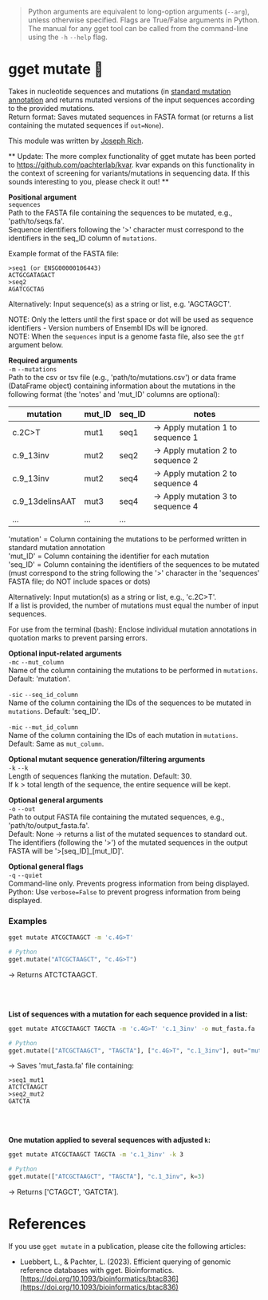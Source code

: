 > Python arguments are equivalent to long-option arguments (`--arg`), unless otherwise specified. Flags are True/False arguments in Python.  The manual for any gget tool can be called from the command-line using the `-h` `--help` flag.  
# gget mutate 🧟
Takes in nucleotide sequences and mutations (in [standard mutation annotation](https://www.ncbi.nlm.nih.gov/pmc/articles/PMC1867422/) and returns mutated versions of the input sequences according to the provided mutations.  
Return format: Saves mutated sequences in FASTA format (or returns a list containing the mutated sequences if `out=None`).  

This module was written by [Joseph Rich](https://github.com/josephrich98).

** Update: The more complex functionality of gget mutate has been ported to https://github.com/pachterlab/kvar. kvar expands on this functionality in the context of screening for variants/mutations in sequencing data. If this sounds interesting to you, please check it out! **

**Positional argument**  
`sequences`   
Path to the FASTA file containing the sequences to be mutated, e.g., 'path/to/seqs.fa'.  
Sequence identifiers following the '>' character must correspond to the identifiers in the seq_ID column of `mutations`.  

Example format of the FASTA file:  
```
>seq1 (or ENSG00000106443)  
ACTGCGATAGACT  
>seq2  
AGATCGCTAG
```

Alternatively: Input sequence(s) as a string or list, e.g. 'AGCTAGCT'.

NOTE: Only the letters until the first space or dot will be used as sequence identifiers - Version numbers of Ensembl IDs will be ignored.  
NOTE: When the `sequences` input is a genome fasta file, also see the `gtf` argument below.

**Required arguments**  
`-m` `--mutations`  
Path to the csv or tsv file (e.g., 'path/to/mutations.csv') or data frame (DataFrame object) containing information about the mutations in the following format (the 'notes' and 'mut_ID' columns are optional):  

| mutation         | mut_ID | seq_ID | notes |
|------------------|--------|--------|-------|
| c.2C>T           | mut1   | seq1   | -> Apply mutation 1 to sequence 1 |
| c.9_13inv        | mut2   | seq2   | -> Apply mutation 2 to sequence 2 |
| c.9_13inv        | mut2   | seq4   | -> Apply mutation 2 to sequence 4 |
| c.9_13delinsAAT  | mut3   | seq4   | -> Apply mutation 3 to sequence 4 |
| ...              | ...    | ...    |                                   |

'mutation' = Column containing the mutations to be performed written in standard mutation annotation  
'mut_ID' = Column containing the identifier for each mutation  
'seq_ID' = Column containing the identifiers of the sequences to be mutated (must correspond to the string following the '>' character in the 'sequences' FASTA file; do NOT include spaces or dots)  

Alternatively: Input mutation(s) as a string or list, e.g., 'c.2C>T'.  
If a list is provided, the number of mutations must equal the number of input sequences.  

For use from the terminal (bash): Enclose individual mutation annotations in quotation marks to prevent parsing errors.  

**Optional input-related arguments**  
`-mc` `--mut_column`  
Name of the column containing the mutations to be performed in `mutations`. Default: 'mutation'.  

`-sic` `--seq_id_column`  
Name of the column containing the IDs of the sequences to be mutated in `mutations`. Default: 'seq_ID'.

`-mic` `--mut_id_column`  
Name of the column containing the IDs of each mutation in `mutations`. Default: Same as `mut_column`.
  
**Optional mutant sequence generation/filtering arguments**  
`-k` `--k`  
Length of sequences flanking the mutation. Default: 30.  
If k > total length of the sequence, the entire sequence will be kept.  
                                  
**Optional general arguments**  
`-o` `--out`   
Path to output FASTA file containing the mutated sequences, e.g., 'path/to/output_fasta.fa'.  
Default: None -> returns a list of the mutated sequences to standard out.    
The identifiers (following the '>') of the mutated sequences in the output FASTA will be '>[seq_ID]_[mut_ID]'. 

**Optional general flags**  
`-q` `--quiet`   
Command-line only. Prevents progress information from being displayed.  
Python: Use `verbose=False` to prevent progress information from being displayed.  

### Examples
```bash
gget mutate ATCGCTAAGCT -m 'c.4G>T'
```
```python
# Python
gget.mutate("ATCGCTAAGCT", "c.4G>T")
```
&rarr; Returns ATCTCTAAGCT.  

<br/><br/>

**List of sequences with a mutation for each sequence provided in a list:**  
```bash
gget mutate ATCGCTAAGCT TAGCTA -m 'c.4G>T' 'c.1_3inv' -o mut_fasta.fa
```
```python
# Python
gget.mutate(["ATCGCTAAGCT", "TAGCTA"], ["c.4G>T", "c.1_3inv"], out="mut_fasta.fa")
```
&rarr; Saves 'mut_fasta.fa' file containing: 
```
>seq1_mut1  
ATCTCTAAGCT  
>seq2_mut2  
GATCTA
```

<br/><br/>

**One mutation applied to several sequences with adjusted `k`:**  
```bash
gget mutate ATCGCTAAGCT TAGCTA -m 'c.1_3inv' -k 3
```
```python
# Python
gget.mutate(["ATCGCTAAGCT", "TAGCTA"], "c.1_3inv", k=3)
```
&rarr; Returns ['CTAGCT', 'GATCTA'].  


# References
If you use `gget mutate` in a publication, please cite the following articles:   

- Luebbert, L., & Pachter, L. (2023). Efficient querying of genomic reference databases with gget. Bioinformatics. [https://doi.org/10.1093/bioinformatics/btac836](https://doi.org/10.1093/bioinformatics/btac836)

